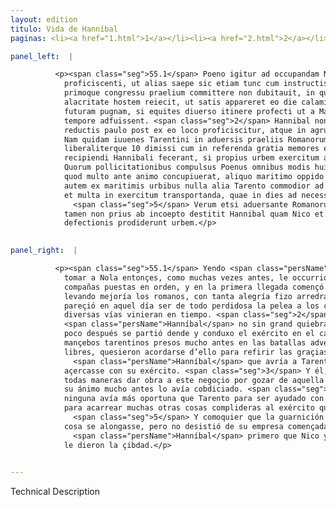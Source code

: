 ```yaml
---
layout: edition
titulo: Vida de Hanníbal
paginas: <li><a href="1.html">1</a></li><li><a href="2.html">2</a></li><li><a href="3.html">3</a></li><li><a href="4.html">4</a></li><li><a href="5.html">5</a></li><li><a href="6.html">6</a></li><li><a href="7.html">7</a></li><li><a href="8.html">8</a></li><li><a href="9.html">9</a></li><li><a href="10.html">10</a></li><li><a href="11.html">11</a></li><li><a href="12.html">12</a></li><li><a href="13.html">13</a></li><li><a href="14.html">14</a></li><li><a href="15.html">15</a></li><li><a href="16.html">16</a></li><li><a href="17.html">17</a></li><li><a href="18.html">18</a></li><li><a href="19.html">19</a></li><li><a href="20.html">20</a></li><li><a href="21.html">21</a></li><li><a href="22.html">22</a></li><li><a href="23.html">23</a></li><li><a href="24.html">24</a></li><li><a href="25.html">25</a></li><li><a href="26.html">26</a></li><li><a href="27.html">27</a></li><li><a href="28.html">28</a></li><li><a href="29.html">29</a></li><li><a href="30.html">30</a></li><li><a href="31.html">31</a></li><li><a href="32.html">32</a></li><li><a href="33.html">33</a></li><li><a href="34.html">34</a></li><li><a href="35.html">35</a></li><li><a href="36.html">36</a></li><li><a href="37.html">37</a></li><li><a href="38.html">38</a></li><li><a href="39.html">39</a></li><li><a href="40.html">40</a></li><li><a href="41.html">41</a></li><li><a href="42.html">42</a></li><li><a href="43.html">43</a></li><li><a href="44.html">44</a></li><li><a href="45.html">45</a></li><li><a href="46.html">46</a></li><li><a href="47.html">47</a></li><li><a href="48.html">48</a></li><li><a href="49.html">49</a></li><li><a href="50.html">50</a></li><li><a href="51.html">51</a></li><li><a href="52.html">52</a></li><li><a href="53.html">53</a></li><li><a href="54.html">54</a></li><li><a href="55.html">55</a></li><li><a href="56.html">56</a></li><li><a href="57.html">57</a></li><li><a href="58.html">58</a></li><li><a href="59.html">59</a></li><li><a href="60.html">60</a></li><li><a href="61.html">61</a></li><li><a href="62.html">62</a></li><li><a href="63.html">63</a></li><li><a href="64.html">64</a></li><li><a href="65.html">65</a></li><li><a href="66.html">66</a></li><li><a href="67.html">67</a></li><li><a href="68.html">68</a></li><li><a href="69.html">69</a></li><li><a href="70.html">70</a></li><li><a href="71.html">71</a></li><li><a href="72.html">72</a></li><li><a href="73.html">73</a></li><li><a href="74.html">74</a></li><li><a href="75.html">75</a></li><li><a href="76.html">76</a></li><li><a href="77.html">77</a></li><li><a href="78.html">78</a></li><li><a href="79.html">79</a></li><li><a href="80.html">80</a></li><li><a href="81.html">81</a></li><li><a href="82.html">82</a></li><li><a href="83.html">83</a></li><li><a href="84.html">84</a></li><li><a href="85.html">85</a></li><li><a href="86.html">86</a></li><li><a href="87.html">87</a></li><li><a href="88.html">88</a></li><li><a href="89.html">89</a></li><li><a href="90.html">90</a></li><li><a href="91.html">91</a></li><li><a href="92.html">92</a></li><li><a href="93.html">93</a></li><li><a href="94.html">94</a></li><li><a href="95.html">95</a></li><li><a href="96.html">96</a></li>

panel_left:  |

          <p><span class="seg">55.1</span> Poeno igitur ad occupandam Nolam
            proficiscenti, ut alias saepe sic etiam tunc cum instructis copiis Marcellus occurrit,
            primoque congressu praelium committere non dubitauit, in quo superior Romanus tanta
            alacritate hostem reiecit, ut satis appareret eo die calamitosam fuisse Carthaginensibus
            futuram pugnam, si equites diuerso itinere profecti ut a Marcello institutum erat, in
            tempore adfuissent. <span class="seg">2</span> Hannibal non sine magno detrimento copiis in castra
            reductis paulo post ex eo loco proficiscitur, atque in agrum Salentinum exercitum ducit.
            Nam quidam iuuenes Tarentini in aduersis praeliis Romanorum iam pridem capti
            liberaliterque 10 dimissi cum in referenda gratia memores esse uellent, spem Tarenti
            recipiendi Hannibali fecerant, si propius urbem exercitum admouisset. <span class="seg">3</span>
            Quorum pollicitationibus compulsus Poenus omnibus modis huic rei studendum censuit, ut
            quod multo ante animo concupiuerat, aliquo maritimo oppido potiretur. <span class="seg">4</span> Erat
            autem ex maritimis urbibus nulla alia Tarento commodior ad auxilia ex Graecia accersenda
            et multa in exercitum transportanda, quae in dies ad necessarium usum expetebantur.
              <span class="seg">5</span> Verum etsi aduersante Romanorum praesidio res in longum protracta sit,
            tamen non prius ab incoepto destitit Hannibal quam Nico et Philomenus auctores
            defectionis prodiderunt urbem.</p>
        

panel_right:  |

          <p><span class="seg">55.1</span> Yendo <span class="persName">Hanníbal</span> a
            tomar a Nola entonçes, como muchas vezes antes, le occurrió en el camino Marcelo con
            compañas puestas en orden, y en la primera llegada començó la batalla, en la qual,
            levando mejoría los romanos, con tanta alegría fizo arredrar al enemigo, que assaz
            pareçió en aquel día ser de todo perdidosa la pelea a los carthagineses si los cavalleros, segund el conçierto de Marcelo, ydos por
            diversas vías vinieran en tiempo. <span class="seg">2</span>
            <span class="persName">Hanníbal</span> no sin grand quiebra, reduzidas las compañas a su real,
            poco después se partió dende y conduxo el exército en el campo Salentino. Ca algunos
            mançebos tarentinos presos mucho antes en las batallas adversas de los romanos y dexados
            libres, quesieron acordarse d’ello para refirir las graçias, y dieran esperança a
              <span class="persName">Hanníbal</span> que avría a Tarento por industria d’ellos si se
            açercasse con su exército. <span class="seg">3</span> Y él, conmovido con sus ofrecimientos, quiso en
            todas maneras dar obra a este negoçio por gozar de aquella çibdad marítima, segund que
            su ánimo mucho antes lo avía cobdiciado. <span class="seg">4</span> Ca de todas las çibdades marítimas
            ninguna avía más oportuna que Tarento para ser ayudado con gente y navíos desde Grecia y
            para acarrear muchas otras cosas complideras al exército que cada día eran menester.
              <span class="seg">5</span> Y comoquier que la guarnición ende puesta lo contrariava y fazía que la
            cosa se alongasse, pero no desistió de su empresa començada
              <span class="persName">Hanníbal</span> primero que Nico y Philomeno, auctores de la trayción,
            le dieron la çibdad.</p>
        

---
```


Technical Description 